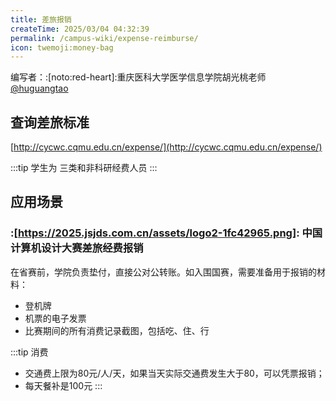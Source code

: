 ```yaml
---
title: 差旅报销
createTime: 2025/03/04 04:32:39
permalink: /campus-wiki/expense-reimburse/
icon: twemoji:money-bag
---
```

编写者：:[noto:red-heart]:重庆医科大学医学信息学院胡光桃老师 [@huguangtao](/friends/persons/)


## 查询差旅标准

[http://cycwc.cqmu.edu.cn/expense/](http://cycwc.cqmu.edu.cn/expense/)

:::tip 学生为
三类和非科研经费人员
:::

## 应用场景

### :[https://2025.jsjds.com.cn/assets/logo2-1fc42965.png]: 中国计算机设计大赛差旅经费报销

在省赛前，学院负责垫付，直接公对公转账。如入围国赛，需要准备用于报销的材料：

- 登机牌
- 机票的电子发票
- 比赛期间的所有消费记录截图，包括吃、住、行

:::tip 消费
- 交通费上限为80元/人/天，如果当天实际交通费发生大于80，可以凭票报销；
- 每天餐补是100元
:::